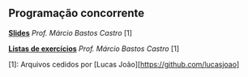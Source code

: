 Programação concorrente
-----------------------

[**Slides**][slides] *Prof. Márcio Bastos Castro* [1]

[**Listas de exercícios**][exercícios] *Prof. Márcio Bastos Castro* [1]

[slides]: https://drive.google.com/open?id=0B8eSwDIKbcFKS1kwNWZ2VDJXQk0
[exercícios]: https://drive.google.com/open?id=0B8eSwDIKbcFKLTlTNkFUYTIxbDg

[1]: Arquivos cedidos por [Lucas João][https://github.com/lucasjoao]

